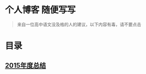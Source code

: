 # 个人博客 随便写写

> 来自一位高中语文没及格的人的建议，以下内容有毒，请不要点击

# 目录

##  [2015年度总结](https://github.com/xxholly32/Blog/issues/1)